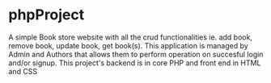# phpProject
A simple Book store website with all the crud functionalities ie. add book, remove book, update book, get book(s). This application is managed by Admin and Authors that allows them to perform operation on succesful login and/or signup. This project's backend is in core PHP and front end in HTML and CSS

